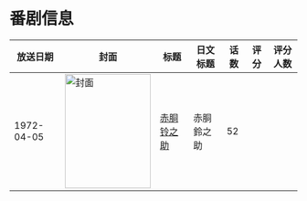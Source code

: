 # 番剧信息

|放送日期|封面|标题|日文标题|话数|评分|评分人数|
|---|---|---|---|---|---|---|
|1972-04-05|<img src="//lain.bgm.tv/pic/cover/c/da/be/177805_cV5DO.jpg" alt="封面" style="width:150px;height:200px;object-fit:cover;">|[赤胴铃之助](https://bangumi.tv/subject/177805)|赤胴鈴之助|52|||
